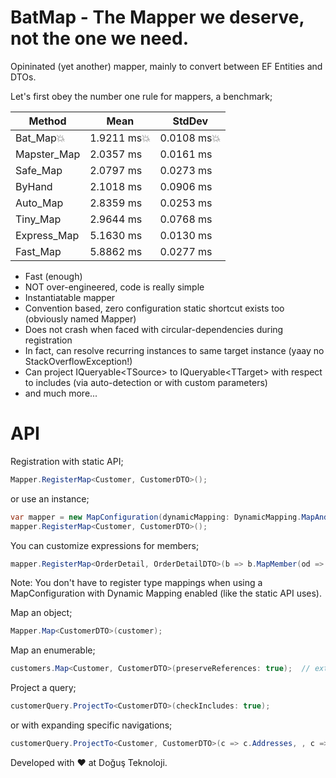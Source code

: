 # BatMap - The Mapper we deserve, not the one we need.
Opininated (yet another) mapper, mainly to convert between EF Entities and DTOs.


Let's first obey the number one rule for mappers, a benchmark;

|      Method |      Mean |    StdDev |
|------------ |---------- |---------- |
|     Bat_Map:boom: | 1.9211 ms:boom: | 0.0108 ms:boom: |
| Mapster_Map | 2.0357 ms | 0.0161 ms |
|    Safe_Map | 2.0797 ms | 0.0273 ms |
|      ByHand | 2.1018 ms | 0.0906 ms |
|    Auto_Map | 2.8359 ms | 0.0253 ms |
|    Tiny_Map | 2.9644 ms | 0.0768 ms |
| Express_Map | 5.1630 ms | 0.0130 ms |
|    Fast_Map | 5.8862 ms | 0.0277 ms |
    
    
* Fast (enough)
* NOT over-engineered, code is really simple
* Instantiatable mapper
* Convention based, zero configuration static shortcut exists too (obviously named Mapper)
* Does not crash when faced with circular-dependencies during registration
* In fact, can resolve recurring instances to same target instance (yaay no StackOverflowException!)
* Can project IQueryable\<TSource\> to IQueryable\<TTarget\> with respect to includes (via auto-detection or with custom parameters)
* and much more...

# API
Registration with static API;
```csharp
Mapper.RegisterMap<Customer, CustomerDTO>();
```
or use an instance;
```csharp
var mapper = new MapConfiguration(dynamicMapping: DynamicMapping.MapAndCache, preserveReferences: true);
mapper.RegisterMap<Customer, CustomerDTO>();
```
You can customize expressions for members;
```csharp
mapper.RegisterMap<OrderDetail, OrderDetailDTO>(b => b.MapMember(od => od.SubPrice, (od, mc) => od.Count * od.UnitPrice));
```

Note: You don't have to register type mappings when using a MapConfiguration with Dynamic Mapping enabled (like the static API uses).

Map an object;
```csharp
Mapper.Map<CustomerDTO>(customer);
```
Map an enumerable;
```csharp
customers.Map<Customer, CustomerDTO>(preserveReferences: true);  // extension methods FTW!
```
Project a query;
```csharp
customerQuery.ProjectTo<CustomerDTO>(checkIncludes: true);
```
or with expanding specific navigations;
```csharp
customerQuery.ProjectTo<Customer, CustomerDTO>(c => c.Addresses, , c => c.Orders);
```

Developed with :heart: at Doğuş Teknoloji.
